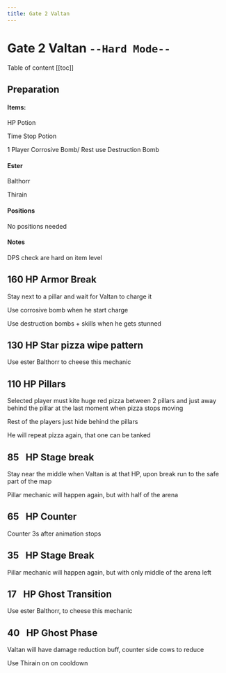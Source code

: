 ```yaml
---
title: Gate 2 Valtan
---
```


# Gate 2 Valtan `--Hard Mode--`

Table of content
[[toc]]

## Preparation

#### Items:

HP Potion

Time Stop Potion

1 Player Corrosive Bomb/ Rest use Destruction Bomb

#### Ester

Balthorr

Thirain

#### Positions

No positions needed

#### Notes

DPS check are hard on item level

## 160 HP Armor Break

Stay next to a pillar and wait for Valtan to charge it

Use corrosive bomb when he start charge

Use destruction bombs + skills when he gets stunned

## 130 HP Star pizza wipe pattern

Use ester Balthorr to cheese this mechanic

## 110 HP Pillars

Selected player must kite huge red pizza between 2 pillars and just away behind the pillar at the last moment when pizza stops moving

Rest of the players just hide behind the pillars

He will repeat pizza again, that one can be tanked

## 85  HP Stage break

Stay near the middle when Valtan is at that HP, upon break run to the safe part of the map

Pillar mechanic will happen again, but with half of the arena

## 65  HP Counter

Counter 3s after animation stops

## 35  HP Stage Break

Pillar mechanic will happen again, but with only middle of the arena left

## 17  HP Ghost Transition

Use ester Balthorr, to cheese this mechanic

## 40  HP Ghost Phase

Valtan will have damage reduction buff, counter side cows to reduce

Use Thirain on on cooldown
